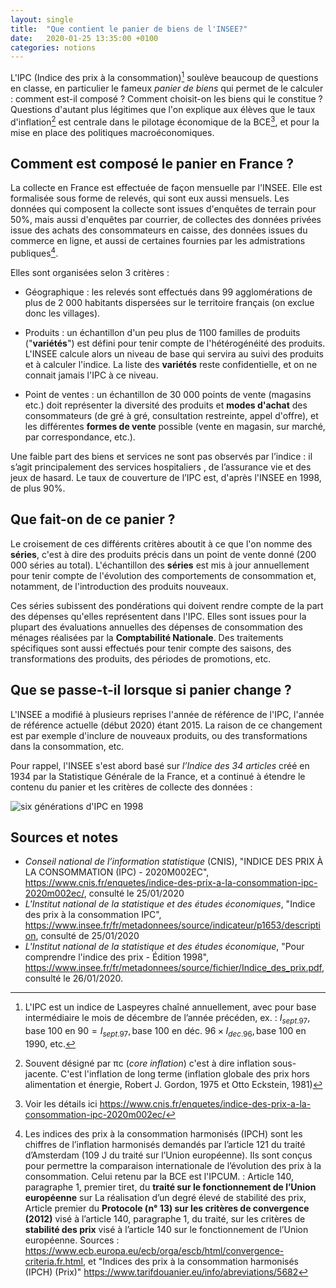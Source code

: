 ```yaml
---
layout: single
title:  "Que contient le panier de biens de l'INSEE?"
date:   2020-01-25 13:35:00 +0100
categories: notions
---
```


L'IPC (Indice des prix à la consommation)[^1] soulève beaucoup de questions en classe, en particulier le fameux _panier de biens_ qui permet de le calculer : comment est-il composé ? Comment choisit-on les biens qui le constitue ? Questions d'autant plus légitimes que l'on explique aux élèves que le taux d'inflation[^2] est centrale dans le pilotage économique de la BCE[^3], et pour la mise en place des politiques macroéconomiques.

## Comment est composé le panier en France ?

La collecte en France est effectuée de façon mensuelle par l'INSEE. Elle est formalisée sous forme de relevés, qui sont eux aussi mensuels. Les données qui composent la collecte sont issues d'enquêtes de terrain pour 50%, mais aussi d'enquêtes par courrier, de collectes des données privées issue des achats des consommateurs en caisse, des données issues du commerce en ligne, et aussi de certaines fournies par les admistrations publiques[^4].

Elles sont organisées selon 3 critères :

- Géographique : les relevés sont effectués dans 99 agglomérations de plus de 2 000 habitants dispersées sur le territoire français (on exclue donc les villages).

- Produits : un échantillon d'un peu plus de 1100 familles de produits ("**variétés**") est défini pour tenir compte de l'hétérogénéité des produits. L'INSEE calcule alors un niveau de base qui servira au suivi des produits et à calculer l'indice. La liste des **variétés** reste confidentielle, et on ne connait jamais l'IPC à ce niveau.

- Point de ventes : un échantillon de 30 000 points de vente (magasins etc.) doit représenter la diversité des produits et **modes d'achat** des consommateurs (de gré à gré, consultation restreinte, appel d'offre), et les différentes **formes de vente** possible (vente en magasin, sur marché, par correspondance, etc.).

Une faible part des biens et services ne sont pas observés par l’indice : il s’agit principalement des services hospitaliers , de l’assurance vie et des jeux de hasard. Le taux de couverture de l’IPC est, d'après l'INSEE en 1998, de plus 90%.

## Que fait-on de ce panier ?

Le croisement de ces différents critères aboutit à ce que l'on nomme des **séries**, c'est à dire des produits précis dans un point de vente donné (200 000 séries au total). L'échantillon des **séries** est mis à jour annuellement pour tenir compte de l'évolution des comportements de consommation et, notamment, de l'introduction des produits nouveaux.

Ces séries subissent des pondérations qui doivent rendre compte de la part des dépenses qu'elles représentent dans l'IPC. Elles sont issues pour la plupart des évaluations annuelles des dépenses de consommation des ménages réalisées par la **Comptabilité Nationale**. Des traitements spécifiques sont aussi effectués pour tenir compte des saisons, des transformations des produits, des périodes de promotions, etc.


## Que se passe-t-il lorsque si panier change ?

L'INSEE a modifié à plusieurs reprises l'année de référence de l'IPC, l'année de référence actuelle (début 2020) étant 2015. La raison de ce changement est par exemple d'inclure de nouveaux produits, ou des transformations dans la consommation, etc.

Pour rappel, l'INSEE s'est abord basé sur _l’Indice des 34 articles_ créé en 1934 par la Statistique Générale de la France, et a continué à étendre le contenu du panier et les critères de collecte des données :

![six générations d'IPC en 1998](https://ya7yal.github.io/assets/60_ipc.png)

## Sources et notes

[^1]: L'IPC est un indice de Laspeyres chaîné annuellement, avec pour base intermédiaire le mois de décembre de l’année précéden, ex. :  $I_{sept. 97} , \text{base 100 en 90} = I_{sept. 97} , \text{base 100 en déc. 96} \times I_{dec. 96}, \text{base 100 en 1990}$, etc.

[^2]: Souvent désigné par πc (_core inflation_) c'est à dire inflation sous-jacente. C'est l'inflation de long terme (inflation globale des prix hors alimentation et énergie, Robert J. Gordon, 1975 et Otto Eckstein, 1981)

[^3]: Voir les détails ici https://www.cnis.fr/enquetes/indice-des-prix-a-la-consommation-ipc-2020m002ec/

[^4]: Les indices des prix à la consommation harmonisés (IPCH) sont les chiffres de l’inflation harmonisés demandés par l’article 121 du traité d’Amsterdam (109 J du traité sur l’Union européenne). Ils sont conçus pour permettre la comparaison internationale de l’évolution des prix à la consommation. Celui retenu par la BCE est l'IPCUM. : Article 140, paragraphe 1, premier tiret, du **traité sur le fonctionnement de l’Union européenne** sur La réalisation d’un degré élevé de stabilité des prix, Article premier du **Protocole (n° 13) sur les critères de convergence (2012)** visé à l’article 140, paragraphe 1, du traité, sur les critères de **stabilité des prix** visé à l’article 140 sur le fonctionnement de l’Union européenne. Sources : https://www.ecb.europa.eu/ecb/orga/escb/html/convergence-criteria.fr.html, et "Indices des prix à la consommation harmonisés (IPCH) (Prix)" https://www.tarifdouanier.eu/info/abreviations/5682

- _Conseil national de l’information statistique_ (CNIS), "INDICE DES PRIX À LA CONSOMMATION (IPC) - 2020M002EC", https://www.cnis.fr/enquetes/indice-des-prix-a-la-consommation-ipc-2020m002ec/, consulté le 25/01/2020
- _L'Institut national de la statistique et des études économiques_, "Indice des prix à la consommation IPC", https://www.insee.fr/fr/metadonnees/source/indicateur/p1653/description, consulté de 25/01/2020
- _L'Institut national de la statistique et des études économique_, "Pour comprendre l'indice des prix - Édition 1998", https://www.insee.fr/fr/metadonnees/source/fichier/Indice_des_prix.pdf, consulté le 26/01/2020.
